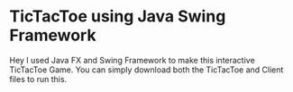 # TicTacToe using Java Swing Framework
Hey I used Java FX and Swing Framework to make this interactive TicTacToe Game. You can simply download both the TicTacToe and Client files to run this.
